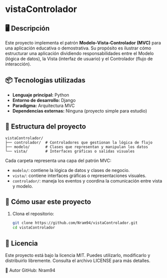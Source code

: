 # vistaControlador

## 🖥️ Descripción

Este proyecto implementa el patrón **Modelo‑Vista‑Controlador (MVC)** para una aplicación educativa o demostrativa. Su propósito es ilustrar cómo estructurar una aplicación dividiendo responsabilidades entre el Modelo (lógica de datos), la Vista (interfaz de usuario) y el Controlador (flujo de interacción).

## 📦 Tecnologías utilizadas

- **Lenguaje principal:** Python
- **Entorno de desarrollo:** Django
- **Paradigma:** Arquitectura MVC
- **Dependencias externas:** Ninguna (proyecto simple para estudio)

## 📁 Estructura del proyecto
```
vistaControlador/
├── controlador/  # Controladores que gestionan la lógica de flujo
├── modelo/       # Clases que representan y manipulan los datos
└── vista/        # Interfaces gráficas o salidas visuales

```
Cada carpeta representa una capa del patrón MVC:

- `modelo/`: contiene la lógica de datos y clases de negocio.
- `vista/`: contiene interfaces gráficas o representaciones visuales.
- `controlador/`: maneja los eventos y coordina la comunicación entre vista y modelo.

## 🚀 Cómo usar este proyecto

1. Clona el repositorio:

   ```bash
   git clone https://github.com/Nram94/vistaControlador.git
   cd vistaControlador


## 📄 Licencia
Este proyecto está bajo la licencia MIT.
Puedes utilizarlo, modificarlo y distribuirlo libremente.
Consulta el archivo LICENSE para más detalles.

👤 Autor
GitHub: Nram94
